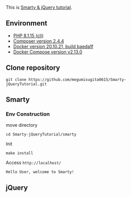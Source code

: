 This is [Smarty & jQuery tutorial](https://github.com/megumisugita0615/Smarty-jQueryTutorial).

## Environment

- [PHP 8.1.15 (cli)](https://www.php.net/ChangeLog-8.php)
- [Composer version 2.4.4](https://getcomposer.org/changelog/2.4.4)
- [Docker version 20.10.21, build baeda1f](https://docs.docker.com/engine/release-notes/20.10/)
- [Docker Compose version v2.13.0](https://docs.docker.com/compose/release-notes/)

## Clone repository

```
git clone https://github.com/megumisugita0615/Smarty-jQueryTutorial.git
```

## Smarty

### Env Construction

move directory

```
cd Smarty-jQueryTutorial/smarty 
```

Init

```
make install
```

Access `http://localhost/`

```
Hello User, welcome to Smarty!
```


## jQuery
